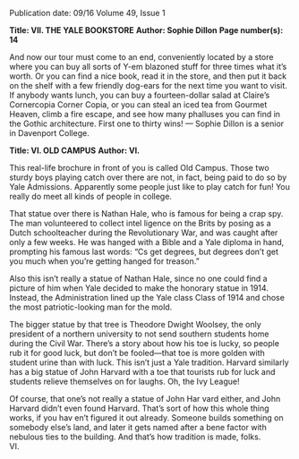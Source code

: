 Publication date: 09/16
Volume 49, Issue 1

**Title: VII. THE YALE BOOKSTORE**
**Author: Sophie Dillon**
**Page number(s): 14**

And now our tour must come to an end, conveniently 
located by a store where you can buy all sorts of Y-em­
blazoned stuff for three times what it’s worth. Or you can 
find a nice book, read it in the store, and then put it back 
on the shelf with a few friendly dog-ears for the next time 
you want to visit. If anybody wants lunch, you can buy 
a fourteen-dollar salad at Claire’s Cornercopia Corner 
Copia, or you can steal an iced tea from Gourmet Heaven, 
climb a fire escape, and see how many phalluses you can 
find in the Gothic architecture. First one to thirty wins!
— Sophie Dillon is a senior 
in Davenport College.


**Title: VI. OLD CAMPUS**
**Author: VI.**

This real-life brochure in front of you is called Old 
Campus. Those two sturdy boys playing catch over there 
are not, in fact, being paid to do so by Yale Admissions. 
Apparently some people just like to play catch for fun! 
You really do meet all kinds of people in college.


That statue over there is Nathan Hale, who is famous 
for being a crap spy. The man volunteered to collect intel­
ligence on the Brits by posing as a Dutch schoolteacher 
during the Revolutionary War, and was caught after 
only a few weeks. He was hanged with a Bible and a Yale 
diploma in hand, prompting his famous last words: “Cs 
get degrees, but degrees don’t get you much when you’re 
getting hanged for treason.” 


Also this isn’t really a statue of Nathan Hale, since no 
one could find a picture of him when Yale decided to make 
the honorary statue in 1914. Instead, the Administration 
lined up the Yale class Class of 1914 and chose the most 
patriotic-looking man for the mold.


The bigger statue by that tree is Theodore Dwight 
Woolsey, the only president of a northern university to 
not send southern students home during the Civil War. 
There’s a story about how his toe is lucky, so people rub 
it for good luck, but don’t be fooled—that toe is more 
golden with student urine than with luck. This isn’t just a 
Yale tradition. Harvard similarly has a big statue of John 
Harvard with a toe that tourists rub for luck and students 
relieve themselves on for laughs. Oh, the Ivy League!


Of course, that one’s not really a statue of John Har­
vard either, and John Harvard didn’t even found Harvard. 
That’s sort of how this whole thing works, if you hav­
en’t figured it out already. Someone builds something on 
somebody else’s land, and later it gets named after a bene­
factor with nebulous ties to the building. And that’s how 
tradition is made, folks.  
VI.